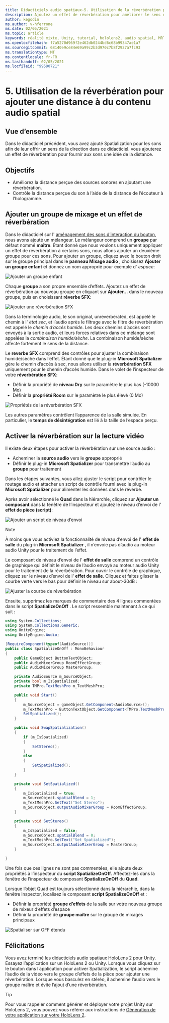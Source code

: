 ```yaml
---
title: Didacticiels audio spatiaux-5. Utilisation de la réverbération pour ajouter une distance à du contenu audio spatial
description: Ajoutez un effet de réverbération pour améliorer le sens de la variation de distance avec l’audio spatial.
author: kegodin
ms.author: v-hferrone
ms.date: 02/05/2021
ms.topic: article
keywords: réalité mixte, Unity, tutorial, hololens2, audio spatial, MRTK, boîte à outils de réalité mixte, UWP, Windows 10, HRTF, fonction de transfert liée aux têtes, réverbération, Microsoft Spatializer, mélangeur audio, réverbération SFX
ms.openlocfilehash: f7a5270d969f2e462db0244bd6c68b99347ae1a7
ms.sourcegitcommit: 68140e9ce84e69a99c2b3d970c7b8f2927a7fc93
ms.translationtype: MT
ms.contentlocale: fr-FR
ms.lasthandoff: 02/05/2021
ms.locfileid: "99590721"
---
```

# <a name="5-using-reverb-to-add-distance-to-spatial-audio"></a>5. Utilisation de la réverbération pour ajouter une distance à du contenu audio spatial

## <a name="overview"></a>Vue d’ensemble

Dans le didacticiel précédent, vous avez ajouté Spatialization pour les sons afin de leur offrir un sens de la direction dans ce didacticiel. vous ajouterez un effet de réverbération pour fournir aux sons une idée de la distance.

## <a name="objectives"></a>Objectifs

* Améliorez la distance perçue des sources sonores en ajoutant une réverbération.
* Contrôle la distance perçue du son à l’aide de la distance de l’écouteur à l’hologramme.

## <a name="add-a-mixer-group-and-a-reverb-effect"></a>Ajouter un groupe de mixage et un effet de réverbération

Dans le didacticiel sur l' [aménagement des sons d’interaction du bouton](unity-spatial-audio-ch2.md), nous avons ajouté un mélangeur. Le mélangeur comprend un **groupe** par défaut nommé **maître**. Étant donné que nous voulons uniquement appliquer un effet de réverbération à certains sons, nous allons ajouter un deuxième groupe pour ces sons. Pour ajouter un groupe, cliquez avec le bouton droit sur le groupe principal dans le **panneau Mixage audio** , choisissez **Ajouter un groupe enfant** et donnez un nom approprié pour exemple d' _espace_:

![Ajouter un groupe enfant](images/spatial-audio/spatial-audio-05-section1-step1-1.png)

Chaque **groupe** a son propre ensemble d’effets. Ajoutez un effet de réverbération au nouveau groupe en cliquant sur **Ajouter...** dans le nouveau groupe, puis en choisissant **réverbe SFX**:

![Ajouter une réverbération SFX](images/spatial-audio/spatial-audio-05-section1-step1-2.png)

Dans la terminologie audio, le son original, unreverberated, est appelé le chemin à l' _état sec_, et l’audio après le filtrage avec le filtre de réverbération est appelé le _chemin d’accès humide_. Les deux chemins d’accès sont envoyés à la sortie audio, et leurs forces relatives dans ce mélange sont appelées la _combinaison humide/sèche_. La combinaison humide/sèche affecte fortement le sens de la distance.

Le **reverbe SFX** comprend des contrôles pour ajuster la combinaison humide/sèche dans l’effet. Étant donné que le plug-in **Microsoft Spatializer** gère le chemin d’accès à sec, nous allons utiliser la **réverbération SFX** uniquement pour le chemin d’accès humide. Dans le volet de l’inspecteur de votre **réverbération SFX**:

* Définir la propriété de **niveau Dry** sur le paramètre le plus bas (-10000 Mo)
* Définir la **propriété Room** sur le paramètre le plus élevé (0 Mo)

![Propriétés de la réverbération SFX](images/spatial-audio/spatial-audio-05-section1-step1-3.png)

Les autres paramètres contrôlent l’apparence de la salle simulée. En particulier, le **temps de désintégration** est lié à la taille de l’espace perçu.

## <a name="enable-reverb-on-the-video-playback"></a>Activer la réverbération sur la lecture vidéo

Il existe deux étapes pour activer la réverbération sur une source audio :

* Acheminer la **source audio** vers le **groupe** approprié
* Définir le plug-in **Microsoft Spatializer** pour transmettre l’audio au **groupe** pour traitement

Dans les étapes suivantes, vous allez ajuster le script pour contrôler le routage audio et attacher un script de contrôle fourni avec le plug-in **Microsoft Spatializer** pour alimenter les données dans le réverbe.

Après avoir sélectionné le **Quad** dans la hiérarchie, cliquez sur **Ajouter un composant** dans la fenêtre de l’inspecteur et ajoutez le niveau d’envoi de l' **effet de pièce (script)**:

![Ajouter un script de niveau d’envoi](images/spatial-audio/spatial-audio-05-section2-step1-1.png)

> [!NOTE]
> À moins que vous activiez la fonctionnalité de niveau d’envoi de l' **effet de salle** du plug-in **Microsoft Spatializer** , il n’envoie pas d’audio au moteur audio Unity pour le traitement de l’effet.

Le composant de niveau d’envoi de l' **effet de salle** comprend un contrôle de graphique qui définit le niveau de l’audio envoyé au moteur audio Unity pour le traitement de la réverbération. Pour ouvrir le contrôle de graphique, cliquez sur le niveau d’envoi de l' **effet de salle**.  Cliquez et faites glisser la courbe verte vers le bas pour définir le niveau sur about-30dB :

![Ajuster la courbe de réverbération](images/spatial-audio/spatial-audio-05-section2-step1-2.png)

Ensuite, supprimez les marques de commentaire des 4 lignes commentées dans le script **SpatializeOnOff** . Le script ressemble maintenant à ce qui suit :

```c#
using System.Collections;
using System.Collections.Generic;
using UnityEngine;
using UnityEngine.Audio;

[RequireComponent(typeof(AudioSource))]
public class SpatializeOnOff : MonoBehaviour
{
    public GameObject ButtonTextObject;
    public AudioMixerGroup RoomEffectGroup;
    public AudioMixerGroup MasterGroup;

    private AudioSource m_SourceObject;
    private bool m_IsSpatialized;
    private TMPro.TextMeshPro m_TextMeshPro;

    public void Start()
    {
        m_SourceObject = gameObject.GetComponent<AudioSource>();
        m_TextMeshPro = ButtonTextObject.GetComponent<TMPro.TextMeshPro>();
        SetSpatialized();
    }

    public void SwapSpatialization()
    {
        if (m_IsSpatialized)
        {
            SetStereo();
        }
        else
        {
            SetSpatialized();
        }
    }

    private void SetSpatialized()
    {
        m_IsSpatialized = true;
        m_SourceObject.spatialBlend = 1;
        m_TextMeshPro.SetText("Set Stereo");
        m_SourceObject.outputAudioMixerGroup = RoomEffectGroup;
    }

    private void SetStereo()
    {
        m_IsSpatialized = false;
        m_SourceObject.spatialBlend = 0;
        m_TextMeshPro.SetText("Set Spatialized");
        m_SourceObject.outputAudioMixerGroup = MasterGroup;
    }

}
```

Une fois que ces lignes ne sont pas commentées, elle ajoute deux propriétés à l’inspecteur du **script SpatializeOnOff**. Affectez-les dans la fenêtre de l’inspecteur du composant **SpatializeOnOff** du **Quad**.

Lorsque l’objet Quad est toujours sélectionné dans la hiérarchie, dans la fenêtre Inspector, localisez le composant **script SpatializeOnOff** et :

* Définir la propriété **groupe d’effets** de la salle sur votre nouveau groupe de mixeur d’effets d’espace
* Définir la propriété de **groupe maître** sur le groupe de mixages principaux

![Spatialiser sur OFF étendu](images/spatial-audio/spatial-audio-05-section2-step1-3.png)

## <a name="congratulations"></a>Félicitations

Vous avez terminé les didacticiels audio spatiaux HoloLens 2 pour Unity. Essayez l’application sur un HoloLens 2 ou Unity. Lorsque vous cliquez sur le bouton dans l’application pour activer Spatialization, le script achemine l’audio de la vidéo vers le groupe d’effets de la pièce pour ajouter une réverbération. Lorsque vous basculez en stéréo, il achemine l’audio vers le groupe maître et évite l’ajout d’une réverbération.

> [!TIP]
> Pour vous rappeler comment générer et déployer votre projet Unity sur HoloLens 2, vous pouvez vous référer aux instructions de [Génération de votre application sur votre HoloLens 2](mr-learning-base-02.md#building-your-application-to-your-hololens-2).
